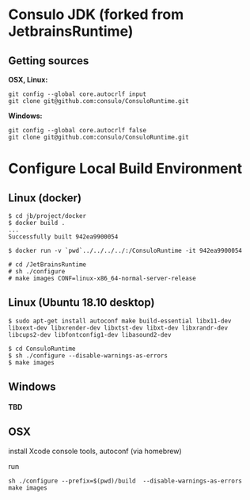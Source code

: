 # Consulo JDK (forked from JetbrainsRuntime)

## Getting sources
__OSX, Linux:__
```
git config --global core.autocrlf input
git clone git@github.com:consulo/ConsuloRuntime.git
```

__Windows:__
```
git config --global core.autocrlf false
git clone git@github.com:consulo/ConsuloRuntime.git
```

# Configure Local Build Environment
## Linux (docker)
```
$ cd jb/project/docker
$ docker build .
...
Successfully built 942ea9900054

$ docker run -v `pwd`../../../../:/ConsuloRuntime -it 942ea9900054

# cd /JetBrainsRuntime
# sh ./configure
# make images CONF=linux-x86_64-normal-server-release

```

## Linux (Ubuntu 18.10 desktop)
```
$ sudo apt-get install autoconf make build-essential libx11-dev libxext-dev libxrender-dev libxtst-dev libxt-dev libxrandr-dev libcups2-dev libfontconfig1-dev libasound2-dev 

$ cd ConsuloRuntime
$ sh ./configure --disable-warnings-as-errors
$ make images
```

## Windows
#### TBD

## OSX

install Xcode console tools, autoconf (via homebrew)

run

```
sh ./configure --prefix=$(pwd)/build  --disable-warnings-as-errors
make images
```
